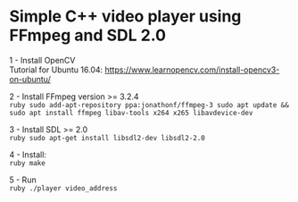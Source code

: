 # Simple C++ video player using FFmpeg and SDL 2.0 

1 - Install OpenCV<br />
        Tutorial for Ubuntu 16.04: https://www.learnopencv.com/install-opencv3-on-ubuntu/

2 - Install FFmpeg version >= 3.2.4<br />
        ```ruby
        sudo add-apt-repository ppa:jonathonf/ffmpeg-3
        sudo apt update && sudo apt install ffmpeg libav-tools x264 x265 libavdevice-dev
        ```

3 - Install SDL >= 2.0<br />
        ```ruby
        sudo apt-get install libsdl2-dev libsdl2-2.0
        ```

4 - Install:<br />
        ```ruby
        make
        ```

5 - Run<br />
    ```ruby
    ./player video_address
    ```